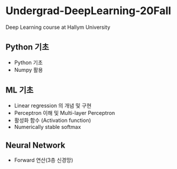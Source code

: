 # Undergrad-DeepLearning-20Fall
Deep Learning course at Hallym University 

## Python 기초 
* Python 기초 
* Numpy 활용

## ML 기초
* Linear regression 의 개념 및 구현
* Perceptron 이해 및 Multi-layer Perceptron
* 활성화 함수 (Activation function)
* Numerically stable softmax

## Neural Network
* Forward 연산(3층 신경망)
